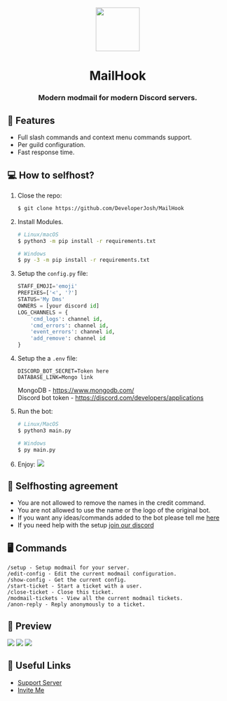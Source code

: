 <h1 align="center"> <img height="100px" src="https://cdn.discordapp.com/attachments/859335247547990026/889351484116983818/icons8-mail-96.png"> </h1>

<h1 align="center"> MailHook </h1>
<h3 align="center"> Modern modmail for modern Discord servers. </h3>

## 🎉 Features

- Full slash commands and context menu commands support.
- Per guild configuration.
- Fast response time.

## 💻 How to selfhost?

1. Close the repo:
    ```bash
    $ git clone https://github.com/DeveloperJosh/MailHook
    ```

2. Install Modules.

    ```bash
    # Linux/macOS
    $ python3 -m pip install -r requirements.txt

    # Windows
    $ py -3 -m pip install -r requirements.txt
    ```

3. Setup the `config.py` file:
    ```py
    STAFF_EMOJI='emoji'
    PREFIXES=['<', '?']
    STATUS='My Dms'
    OWNERS = [your discord id]
    LOG_CHANNELS = {
        'cmd_logs': channel id,
        'cmd_errors': channel id,
        'event_errors': channel id,
        'add_remove': channel id
    }
    ```

4. Setup the a `.env` file:
    ```
    DISCORD_BOT_SECRET=Token here
    DATABASE_LINK=Mongo link
    ```
    MongoDB - https://www.mongodb.com/ \
    Discord bot token - https://discord.com/developers/applications

5. Run the bot:
    ```bash
    # Linux/MacOS
    $ python3 main.py

    # Windows
    $ py main.py
    ```

6. Enjoy:
    ![](https://cdn.discordapp.com/attachments/859335247547990026/889350297590333520/unknown.png)

## 🤝 Selfhosting agreement


- You are not allowed to remove the names in the credit command.
- You are not allowed to use the name or the logo of the original bot.
- If you want any ideas/commands added to the bot please tell me [here](https://github.com/DeveloperJosh/MailHook/discussions/2)
- If you need help with the setup [join our discord](https://discord.gg/j99syeQDQk)

## 🖥️ Commands
```
/setup - Setup modmail for your server.
/edit-config - Edit the current modmail configuration.
/show-config - Get the current config.
/start-ticket - Start a ticket with a user.
/close-ticket - Close this ticket.
/modmail-tickets - View all the current modmail tickets.
/anon-reply - Reply anonymously to a ticket.
```

## 👀 Preview

![](https://cdn.discordapp.com/attachments/859335247547990026/889355567339028490/unknown.png)
![](https://cdn.discordapp.com/attachments/859335247547990026/889355834746867783/unknown.png)
![](https://cdn.discordapp.com/attachments/859335247547990026/889355924819542057/unknown.png)

## 🔗 Useful Links

- [Support Server](https://discord.gg/TeSHENet9M)
- [Invite Me](https://discord.com/oauth2/authorize?client_id=781639675868872796&permissions=8&scope=bot%20applications.commands)
